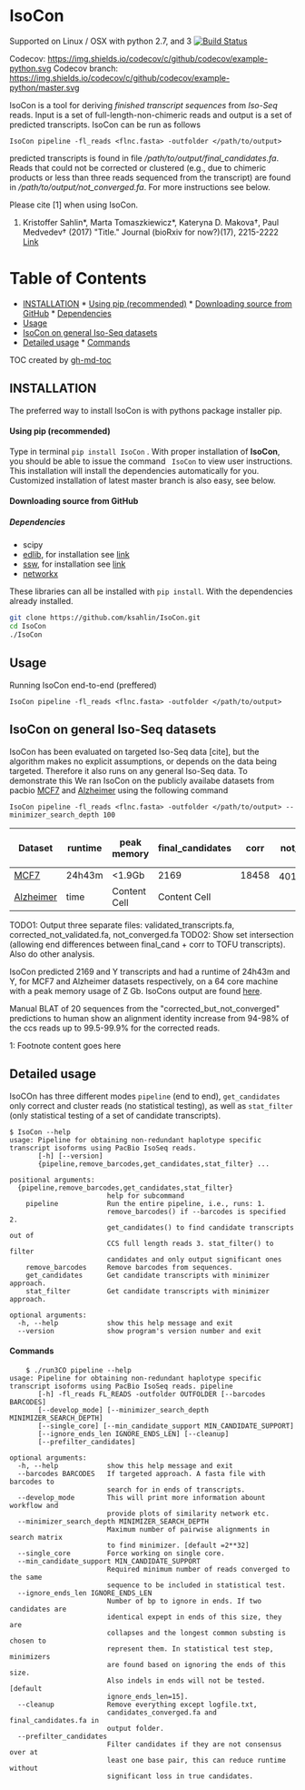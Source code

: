 IsoCon
========

Supported on Linux / OSX with python 2.7, and 3 [![Build Status](https://travis-ci.org/ksahlin/BESST.svg?branch=master)](https://travis-ci.org/ksahlin/IsoCon)

Codecov:        https://img.shields.io/codecov/c/github/codecov/example-python.svg
Codecov branch:     https://img.shields.io/codecov/c/github/codecov/example-python/master.svg

IsoCon is a tool for deriving *finished transcript sequences* from *Iso-Seq* reads. Input is a set of full-length-non-chimeric reads and output is a set of predicted transcripts. IsoCon can be run as follows

```
IsoCon pipeline -fl_reads <flnc.fasta> -outfolder </path/to/output>
```

predicted transcripts is found in file */path/to/output/final_candidates.fa*. Reads that could not be corrected or clustered (e.g., due to chimeric products or less than three reads sequenced from the transcript) are found in */path/to/output/not_converged.fa*. For more instructions see below.

Please cite [1] when using IsoCon.

1. Kristoffer Sahlin*, Marta Tomaszkiewicz*, Kateryna D. Makova†, Paul Medvedev† (2017) "Title." Journal (bioRxiv for now?)(17), 2215-2222 [Link](here)

Table of Contents
=================
  * [INSTALLATION](#installation)
        * [Using pip (recommended)](#using-pip-recommended)
        * [Downloading source from GitHub](#downloading-source-from-github)
           * [Dependencies](#dependencies)
  * [Usage](#usage)
  * [IsoCon on general Iso-Seq datasets](#isocon-on-general-iso-seq-datasets)
  * [Detailed usage](#detailed-usage)
        * [Commands](#commands)

TOC created by [gh-md-toc](https://github.com/ekalinin/github-markdown-toc)

INSTALLATION
----------------

The preferred way to install IsoCon is with pythons package installer pip.

#### Using pip (recommended)

Type in terminal `pip install IsoCon` . With proper installation of **IsoCon**, you should be able to issue the command ` IsoCon` to view user instructions. This installation will install the dependencies automatically for you. Customized installation of latest master branch is also easy, see below.

#### Downloading source from GitHub

##### Dependencies

* scipy
* [edlib](https://github.com/Martinsos/edlib "edlib's Homepage"), for installation see [link](https://github.com/Martinsos/edlib/tree/master/bindings/python#installation)
* [ssw](https://github.com/vishnubob/ssw "Python wrapper for SSW"), for installation see [link](https://github.com/vishnubob/ssw#installation)
* [networkx](https://networkx.github.io/)

These libraries can all be installed with `pip install`. With the dependencies already installed.

```sh
git clone https://github.com/ksahlin/IsoCon.git
cd IsoCon
./IsoCon
```

Usage
-------

Running IsoCon end-to-end (preffered)
```
IsoCon pipeline -fl_reads <flnc.fasta> -outfolder </path/to/output>
```


IsoCon on general Iso-Seq datasets
-----------------------------------

IsoCon has been evaluated on targeted Iso-Seq data [cite], but the algorithm makes no explicit assumptions, or depends on the data being targeted. Therefore it also runs on any general Iso-Seq data. To demonstrate this We ran IsoCon on the publicly availabe datasets from pacbio [MCF7](link) and [Alzheimer](link) using the following command

```
IsoCon pipeline -fl_reads <flnc.fasta> -outfolder </path/to/output> --minimizer_search_depth 100
```

| Dataset | runtime  | peak memory | final_candidates | corr | not_corr | *TOFU* | *nr original CCS* | 
| ------------- | ------------- | ------------- | ------------- | ------------- | ------------- | ------------- | ------------- |
| [MCF7](http://www.pacb.com/blog/data-release-human-mcf-7-transcriptome/) | 24h43m  | <1.9Gb  | 2169 | 18458 | 401885<sup>[1](#myfootnote1)</sup> |  55770 | 518701 |
|[Alzheimer](http://www.pacb.com/blog/data-release-alzheimer-brain-isoform-sequencing-iso-seq-dataset/)| time | Content Cell  | Content Cell  |

TODO1: Output three separate files: validated_transcripts.fa,  corrected_not_validated.fa, not_converged.fa 
TODO2: Show set intersection (allowing end differences between final_cand + corr to TOFU transcripts). Also do other analysis.

IsoCon predicted 2169 and Y transcripts and had a runtime of 24h43m and Y, for MCF7 and Alzheimer datasets respectively, on a 64 core machine with a peak memory usage of Z Gb. IsoCons output are found [here](link).

Manual BLAT of 20 sequences from the "corrected_but_not_converged" predictions to human show an alignment identity increase from 94-98% of the ccs reads up to 99.5-99.9% for the corrected reads.

<a name="footnote_not_converged">1</a>: Footnote content goes here

Detailed usage
----------------

IsoCOn has three different modes `pipeline` (end to end), `get_candidates` only correct and cluster reads (no statistical testing), as well as `stat_filter` (only statistical testing of a set of candidate transcripts).

```
$ IsoCon --help
usage: Pipeline for obtaining non-redundant haplotype specific transcript isoforms using PacBio IsoSeq reads.
       [-h] [--version]
       {pipeline,remove_barcodes,get_candidates,stat_filter} ...

positional arguments:
  {pipeline,remove_barcodes,get_candidates,stat_filter}
                        help for subcommand
    pipeline            Run the entire pipeline, i.e., runs: 1.
                        remove_barcodes() if --barcodes is specified 2.
                        get_candidates() to find candidate transcripts out of
                        CCS full length reads 3. stat_filter() to filter
                        candidates and only output significant ones
    remove_barcodes     Remove barcodes from sequences.
    get_candidates      Get candidate transcripts with minimizer approach.
    stat_filter         Get candidate transcripts with minimizer approach.

optional arguments:
  -h, --help            show this help message and exit
  --version             show program's version number and exit
```

#### Commands

```
    $ ./run3CO pipeline --help
usage: Pipeline for obtaining non-redundant haplotype specific transcript isoforms using PacBio IsoSeq reads. pipeline
       [-h] -fl_reads FL_READS -outfolder OUTFOLDER [--barcodes BARCODES]
       [--develop_mode] [--minimizer_search_depth MINIMIZER_SEARCH_DEPTH]
       [--single_core] [--min_candidate_support MIN_CANDIDATE_SUPPORT]
       [--ignore_ends_len IGNORE_ENDS_LEN] [--cleanup]
       [--prefilter_candidates]

optional arguments:
  -h, --help            show this help message and exit
  --barcodes BARCODES   If targeted approach. A fasta file with barcodes to
                        search for in ends of transcripts.
  --develop_mode        This will print more information abount workflow and
                        provide plots of similarity network etc.
  --minimizer_search_depth MINIMIZER_SEARCH_DEPTH
                        Maximum number of pairwise alignments in search matrix
                        to find minimizer. [default =2**32]
  --single_core         Force working on single core.
  --min_candidate_support MIN_CANDIDATE_SUPPORT
                        Required minimum number of reads converged to the same
                        sequence to be included in statistical test.
  --ignore_ends_len IGNORE_ENDS_LEN
                        Number of bp to ignore in ends. If two candidates are
                        identical expept in ends of this size, they are
                        collapses and the longest common substing is chosen to
                        represent them. In statistical test step, minimizers
                        are found based on ignoring the ends of this size.
                        Also indels in ends will not be tested. [default
                        ignore_ends_len=15].
  --cleanup             Remove everything except logfile.txt,
                        candidates_converged.fa and final_candidates.fa in
                        output folder.
  --prefilter_candidates
                        Filter candidates if they are not consensus over at
                        least one base pair, this can reduce runtime without
                        significant loss in true candidates.
```


